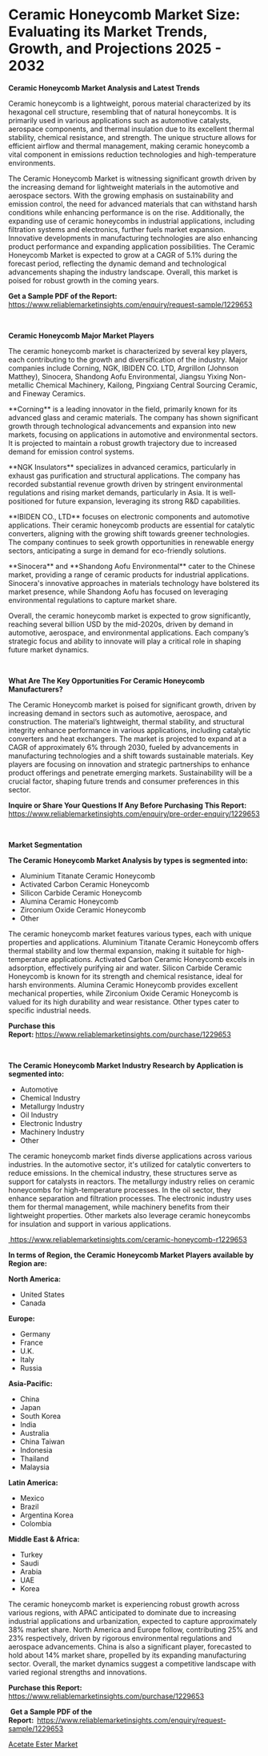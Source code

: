 <p><h1>Ceramic Honeycomb Market Size: Evaluating its Market Trends, Growth, and Projections 2025 - 2032</h1></p><p><strong>Ceramic Honeycomb Market Analysis and Latest Trends</strong></p>
<p><p>Ceramic honeycomb is a lightweight, porous material characterized by its hexagonal cell structure, resembling that of natural honeycombs. It is primarily used in various applications such as automotive catalysts, aerospace components, and thermal insulation due to its excellent thermal stability, chemical resistance, and strength. The unique structure allows for efficient airflow and thermal management, making ceramic honeycomb a vital component in emissions reduction technologies and high-temperature environments.</p><p>The Ceramic Honeycomb Market is witnessing significant growth driven by the increasing demand for lightweight materials in the automotive and aerospace sectors. With the growing emphasis on sustainability and emission control, the need for advanced materials that can withstand harsh conditions while enhancing performance is on the rise. Additionally, the expanding use of ceramic honeycombs in industrial applications, including filtration systems and electronics, further fuels market expansion. Innovative developments in manufacturing technologies are also enhancing product performance and expanding application possibilities. The Ceramic Honeycomb Market is expected to grow at a CAGR of 5.1% during the forecast period, reflecting the dynamic demand and technological advancements shaping the industry landscape. Overall, this market is poised for robust growth in the coming years.</p></p>
<p><strong>Get a Sample PDF of the Report:&nbsp;</strong> <a href="https://www.reliablemarketinsights.com/enquiry/request-sample/1229653?utm_campaign=1937&utm_medium=2&utm_source=Github&utm_content=ia&utm_term=01042025&utm_id=ceramic-honeycomb">https://www.reliablemarketinsights.com/enquiry/request-sample/1229653</a></p>
<p>&nbsp;</p>
<p><strong>Ceramic Honeycomb Major Market Players</strong></p>
<p><p>The ceramic honeycomb market is characterized by several key players, each contributing to the growth and diversification of the industry. Major companies include Corning, NGK, IBIDEN CO. LTD, Argrillon (Johnson Matthey), Sinocera, Shandong Aofu Environmental, Jiangsu Yixing Non-metallic Chemical Machinery, Kailong, Pingxiang Central Sourcing Ceramic, and Fineway Ceramics.</p><p>**Corning** is a leading innovator in the field, primarily known for its advanced glass and ceramic materials. The company has shown significant growth through technological advancements and expansion into new markets, focusing on applications in automotive and environmental sectors. It is projected to maintain a robust growth trajectory due to increased demand for emission control systems.</p><p>**NGK Insulators** specializes in advanced ceramics, particularly in exhaust gas purification and structural applications. The company has recorded substantial revenue growth driven by stringent environmental regulations and rising market demands, particularly in Asia. It is well-positioned for future expansion, leveraging its strong R&D capabilities.</p><p>**IBIDEN CO., LTD** focuses on electronic components and automotive applications. Their ceramic honeycomb products are essential for catalytic converters, aligning with the growing shift towards greener technologies. The company continues to seek growth opportunities in renewable energy sectors, anticipating a surge in demand for eco-friendly solutions.</p><p>**Sinocera** and **Shandong Aofu Environmental** cater to the Chinese market, providing a range of ceramic products for industrial applications. Sinocera's innovative approaches in materials technology have bolstered its market presence, while Shandong Aofu has focused on leveraging environmental regulations to capture market share.</p><p>Overall, the ceramic honeycomb market is expected to grow significantly, reaching several billion USD by the mid-2020s, driven by demand in automotive, aerospace, and environmental applications. Each company’s strategic focus and ability to innovate will play a critical role in shaping future market dynamics.</p></p>
<p>&nbsp;</p>
<p><strong>What Are The Key Opportunities For Ceramic Honeycomb Manufacturers?</strong></p>
<p><p>The Ceramic Honeycomb market is poised for significant growth, driven by increasing demand in sectors such as automotive, aerospace, and construction. The material’s lightweight, thermal stability, and structural integrity enhance performance in various applications, including catalytic converters and heat exchangers. The market is projected to expand at a CAGR of approximately 6% through 2030, fueled by advancements in manufacturing technologies and a shift towards sustainable materials. Key players are focusing on innovation and strategic partnerships to enhance product offerings and penetrate emerging markets. Sustainability will be a crucial factor, shaping future trends and consumer preferences in this sector.</p></p>
<p><strong>Inquire or Share Your Questions If Any Before Purchasing This Report:</strong> <a href="https://www.reliablemarketinsights.com/enquiry/pre-order-enquiry/1229653?utm_campaign=1937&utm_medium=2&utm_source=Github&utm_content=ia&utm_term=01042025&utm_id=ceramic-honeycomb">https://www.reliablemarketinsights.com/enquiry/pre-order-enquiry/1229653</a></p>
<p>&nbsp;</p>
<p><strong>Market Segmentation</strong></p>
<p><strong>The Ceramic Honeycomb Market Analysis by types is segmented into:</strong></p>
<p><ul><li>Aluminium Titanate Ceramic Honeycomb</li><li>Activated Carbon Ceramic Honeycomb</li><li>Silicon Carbide Ceramic Honeycomb</li><li>Alumina Ceramic Honeycomb</li><li>Zirconium Oxide Ceramic Honeycomb</li><li>Other</li></ul></p>
<p><p>The ceramic honeycomb market features various types, each with unique properties and applications. Aluminium Titanate Ceramic Honeycomb offers thermal stability and low thermal expansion, making it suitable for high-temperature applications. Activated Carbon Ceramic Honeycomb excels in adsorption, effectively purifying air and water. Silicon Carbide Ceramic Honeycomb is known for its strength and chemical resistance, ideal for harsh environments. Alumina Ceramic Honeycomb provides excellent mechanical properties, while Zirconium Oxide Ceramic Honeycomb is valued for its high durability and wear resistance. Other types cater to specific industrial needs.</p></p>
<p><strong>Purchase this Report:&nbsp;</strong><a href="https://www.reliablemarketinsights.com/purchase/1229653?utm_campaign=1937&utm_medium=2&utm_source=Github&utm_content=ia&utm_term=01042025&utm_id=ceramic-honeycomb">https://www.reliablemarketinsights.com/purchase/1229653</a></p>
<p>&nbsp;</p>
<p><strong>The Ceramic Honeycomb Market Industry Research by Application is segmented into:</strong></p>
<p><ul><li>Automotive</li><li>Chemical Industry</li><li>Metallurgy Industry</li><li>Oil Industry</li><li>Electronic Industry</li><li>Machinery Industry</li><li>Other</li></ul></p>
<p><p>The ceramic honeycomb market finds diverse applications across various industries. In the automotive sector, it's utilized for catalytic converters to reduce emissions. In the chemical industry, these structures serve as support for catalysts in reactors. The metallurgy industry relies on ceramic honeycombs for high-temperature processes. In the oil sector, they enhance separation and filtration processes. The electronic industry uses them for thermal management, while machinery benefits from their lightweight properties. Other markets also leverage ceramic honeycombs for insulation and support in various applications.</p></p>
<p><a href="https://www.reliablemarketinsights.com/ceramic-honeycomb-r1229653?utm_campaign=1937&utm_medium=2&utm_source=Github&utm_content=ia&utm_term=01042025&utm_id=ceramic-honeycomb">&nbsp;https://www.reliablemarketinsights.com/ceramic-honeycomb-r1229653</a></p>
<p><strong>In terms of Region, the Ceramic Honeycomb Market Players available by Region are:</strong></p>
<p>
    <p> <strong> North America: </strong>
        <ul>
            <li>United States</li>
            <li>Canada</li>
        </ul>
        </p> 
    <p> <strong> Europe: </strong>
        <ul>
            <li>Germany</li>
            <li>France</li>
            <li>U.K.</li>
            <li>Italy</li>
            <li>Russia</li>
        </ul>
        </p> 
    <p> <strong> Asia-Pacific: </strong>
        <ul>
            <li>China</li>
            <li>Japan</li>
            <li>South Korea</li>
            <li>India</li>
            <li>Australia</li>
            <li>China Taiwan</li>
            <li>Indonesia</li>
            <li>Thailand</li>
            <li>Malaysia</li>
        </ul>
        </p> 
    <p> <strong> Latin America: </strong>
        <ul>
            <li>Mexico</li>
            <li>Brazil</li>
            <li>Argentina Korea</li>
            <li>Colombia</li>
        </ul>
        </p> 
    <p> <strong> Middle East & Africa: </strong>
        <ul>
            <li>Turkey</li>
            <li>Saudi</li>
            <li>Arabia</li>
            <li>UAE</li>
            <li>Korea</li>
        </ul>
    </p>
    </p>
<p><p>The ceramic honeycomb market is experiencing robust growth across various regions, with APAC anticipated to dominate due to increasing industrial applications and urbanization, expected to capture approximately 38% market share. North America and Europe follow, contributing 25% and 23% respectively, driven by rigorous environmental regulations and aerospace advancements. China is also a significant player, forecasted to hold about 14% market share, propelled by its expanding manufacturing sector. Overall, the market dynamics suggest a competitive landscape with varied regional strengths and innovations.</p></p>
<p><strong>Purchase this Report: </strong><a href="https://www.reliablemarketinsights.com/purchase/1229653?utm_campaign=1937&utm_medium=2&utm_source=Github&utm_content=ia&utm_term=01042025&utm_id=ceramic-honeycomb">https://www.reliablemarketinsights.com/purchase/1229653</a></p>
<p>&nbsp;<strong>Get a Sample PDF of the Report:&nbsp;&nbsp;</strong><a href="https://www.reliablemarketinsights.com/enquiry/request-sample/1229653?utm_campaign=1937&utm_medium=2&utm_source=Github&utm_content=ia&utm_term=01042025&utm_id=ceramic-honeycomb">https://www.reliablemarketinsights.com/enquiry/request-sample/1229653</a></p>
<p><strong></strong></p>
<p><p><a href="https://github.com/bmorecock/Market-Research-Report-List-6/blob/main/acetate-ester-market.md?utm_campaign=1937&utm_medium=2&utm_source=Github&utm_content=ia&utm_term=01042025&utm_id=ceramic-honeycomb">Acetate Ester Market</a></p></p>
